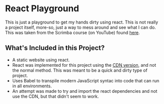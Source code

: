 # React Playground

This is just a playground to get my hands dirty using react. This is not really a project itself, more-so, just a way to mess around and see what I can do. This was taken from the Scrimba course (on YouTube) found [here](https://youtu.be/bMknfKXIFA8?si=79X7X_NJGD4zHUD0).

## What's Included in this Project?

- A static website using react.
- React was implemented for this project using the [CDN version](https://legacy.reactjs.org/docs/cdn-links.html), and not the normal method. This was meant to be a quick and dirty type of project.
- Uses Babel to transpile modern JavaScript syntac into code that can run in all environments.
- An attempt was made to try and import the react dependencies and not use the CDN, but that didn't seem to work.
